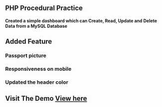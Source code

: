 ## PHP Procedural Practice
#### Created a simple dashboard which can Create, Read, Update and Delete Data from a MySQL Database

## Added Feature  
### Passport picture
### Responsiveness on mobile
### Updated the header color

## Visit The Demo [View here](http://charles-crud-app.rf.gd/dashboard.php)
